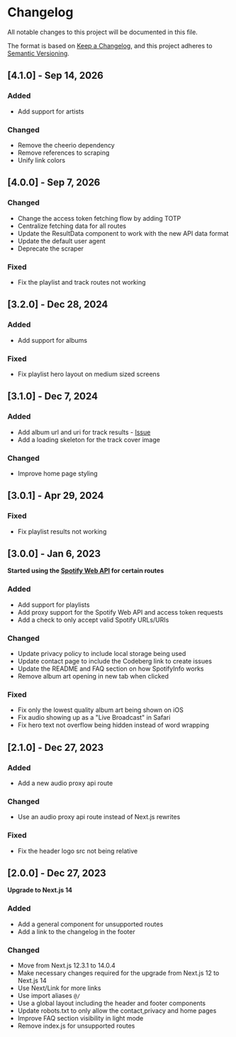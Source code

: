 # Changelog

All notable changes to this project will be documented in this file.

The format is based on [Keep a Changelog](https://keepachangelog.com/en/1.0.0/),
and this project adheres to [Semantic Versioning](https://semver.org/spec/v2.0.0.html).

## [4.1.0] - Sep 14, 2026

### Added

- Add support for artists

### Changed

- Remove the cheerio dependency
- Remove references to scraping
- Unify link colors

## [4.0.0] - Sep 7, 2026

### Changed

- Change the access token fetching flow by adding TOTP
- Centralize fetching data for all routes
- Update the ResultData component to work with the new API data format
- Update the default user agent
- Deprecate the scraper

### Fixed

- Fix the playlist and track routes not working

## [3.2.0] - Dec 28, 2024

### Added

- Add support for albums

### Fixed

- Fix playlist hero layout on medium sized screens

## [3.1.0] - Dec 7, 2024

### Added

- Add album url and uri for track results - [Issue](https://github.com/nesaku/SpotifyInfo/issues/4)
- Add a loading skeleton for the track cover image

### Changed

- Improve home page styling

## [3.0.1] - Apr 29, 2024

### Fixed

- Fix playlist results not working

## [3.0.0] - Jan 6, 2023

**Started using the [Spotify Web API](https://developer.spotify.com/documentation/web-api) for certain routes**

### Added

- Add support for playlists
- Add proxy support for the Spotify Web API and access token requests
- Add a check to only accept valid Spotify URLs/URIs

### Changed

- Update privacy policy to include local storage being used
- Update contact page to include the Codeberg link to create issues
- Update the README and FAQ section on how SpotifyInfo works
- Remove album art opening in new tab when clicked

### Fixed

- Fix only the lowest quality album art being shown on iOS
- Fix audio showing up as a "Live Broadcast" in Safari
- Fix hero text not overflow being hidden instead of word wrapping

## [2.1.0] - Dec 27, 2023

### Added

- Add a new audio proxy api route

### Changed

- Use an audio proxy api route instead of Next.js rewrites

### Fixed

- Fix the header logo src not being relative

## [2.0.0] - Dec 27, 2023

**Upgrade to Next.js 14**

### Added

- Add a general component for unsupported routes
- Add a link to the changelog in the footer

### Changed

- Move from Next.js 12.3.1 to 14.0.4
- Make necessary changes required for the upgrade from Next.js 12 to Next.js 14
- Use Next/Link for more links
- Use import aliases `@/`
- Use a global layout including the header and footer components
- Update robots.txt to only allow the contact,privacy and home pages
- Improve FAQ section visibility in light mode
- Remove index.js for unsupported routes
